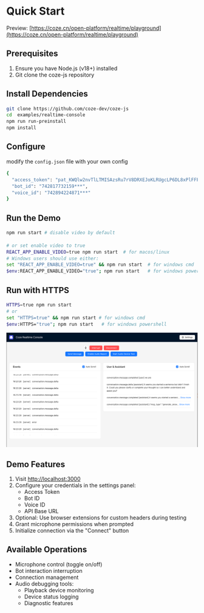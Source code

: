# Quick Start

Preview: [https://coze.cn/open-platform/realtime/playground](https://coze.cn/open-platform/realtime/playground)

## Prerequisites
1. Ensure you have Node.js (v18+) installed
2. Git clone the coze-js repository

## Install Dependencies

```bash
git clone https://github.com/coze-dev/coze-js
cd  examples/realtime-console
npm run run-preinstall
npm install
```

## Configure
modify the `config.json` file with your own config
```bash
{
  "access_token": "pat_KWQlw2nvTlLTMISAzsRu7rV8DRXEJoKLRUgcLP6DL8xPlFFPZ**",
  "bot_id": "742817732159***",
  "voice_id": "742894224871***"
}

```


## Run the Demo
```bash
npm run start # disable video by default

# or set enable video to true
REACT_APP_ENABLE_VIDEO=true npm run start  # for macos/linux
# Windows users should use either:
set "REACT_APP_ENABLE_VIDEO=true" && npm run start  # for windows cmd
$env:REACT_APP_ENABLE_VIDEO="true"; npm run start   # for windows powershell
```

## Run with HTTPS

```bash
HTTPS=true npm run start
# or
set "HTTPS=true" && npm run start # for windows cmd
$env:HTTPS="true"; npm run start   # for windows powershell
```

![realtime-console](./assets/realtime-console.png)

## Demo Features
1. Visit [http://localhost:3000](http://localhost:3000)
2. Configure your credentials in the settings panel:
   - Access Token
   - Bot ID
   - Voice ID
   - API Base URL
3. Optional: Use browser extensions for custom headers during testing
4. Grant microphone permissions when prompted
5. Initialize connection via the "Connect" button

## Available Operations
- Microphone control (toggle on/off)
- Bot interaction interruption
- Connection management
- Audio debugging tools:
  - Playback device monitoring
  - Device status logging
  - Diagnostic features


